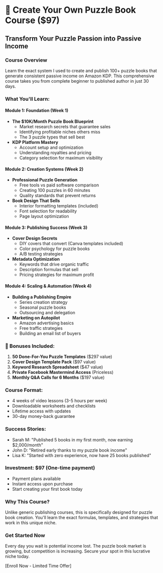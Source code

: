 # 🎯 Create Your Own Puzzle Book Course ($97)

## Transform Your Puzzle Passion into Passive Income

### Course Overview
Learn the exact system I used to create and publish 100+ puzzle books that generate consistent passive income on Amazon KDP. This comprehensive course takes you from complete beginner to published author in just 30 days.

### What You'll Learn:

#### Module 1: Foundation (Week 1)
- **The $10K/Month Puzzle Book Blueprint**
  - Market research secrets that guarantee sales
  - Identifying profitable niches others miss
  - The 3 puzzle types that sell best
- **KDP Platform Mastery**
  - Account setup and optimization
  - Understanding royalties and pricing
  - Category selection for maximum visibility

#### Module 2: Creation Systems (Week 2)
- **Professional Puzzle Generation**
  - Free tools vs paid software comparison
  - Creating 100 puzzles in 60 minutes
  - Quality standards that prevent returns
- **Book Design That Sells**
  - Interior formatting templates (included)
  - Font selection for readability
  - Page layout optimization

#### Module 3: Publishing Success (Week 3)
- **Cover Design Secrets**
  - DIY covers that convert (Canva templates included)
  - Color psychology for puzzle books
  - A/B testing strategies
- **Metadata Optimization**
  - Keywords that drive organic traffic
  - Description formulas that sell
  - Pricing strategies for maximum profit

#### Module 4: Scaling & Automation (Week 4)
- **Building a Publishing Empire**
  - Series creation strategy
  - Seasonal puzzle books
  - Outsourcing and delegation
- **Marketing on Autopilot**
  - Amazon advertising basics
  - Free traffic strategies
  - Building an email list of buyers

### 🎁 Bonuses Included:
1. **50 Done-For-You Puzzle Templates** ($297 value)
2. **Cover Design Template Pack** ($97 value)
3. **Keyword Research Spreadsheet** ($47 value)
4. **Private Facebook Mastermind Access** (Priceless)
5. **Monthly Q&A Calls for 6 Months** ($197 value)

### Course Format:
- 4 weeks of video lessons (3-5 hours per week)
- Downloadable worksheets and checklists
- Lifetime access with updates
- 30-day money-back guarantee

### Success Stories:
- Sarah M: "Published 5 books in my first month, now earning $2,000/month"
- John D: "Retired early thanks to my puzzle book income"
- Lisa K: "Started with zero experience, now have 25 books published"

### Investment: $97 (One-time payment)
- Payment plans available
- Instant access upon purchase
- Start creating your first book today

### Why This Course?
Unlike generic publishing courses, this is specifically designed for puzzle book creation. You'll learn the exact formulas, templates, and strategies that work in this unique niche.

### Get Started Now
Every day you wait is potential income lost. The puzzle book market is growing, but competition is increasing. Secure your spot in this lucrative niche today.

[Enroll Now - Limited Time Offer]